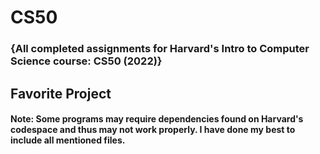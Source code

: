# CS50

### {All completed assignments for Harvard's Intro to Computer Science course: CS50 (2022)}

## Favorite Project

#### Note: Some programs may require dependencies found on Harvard's codespace and thus may not work properly. I have done my best to include all mentioned files.
